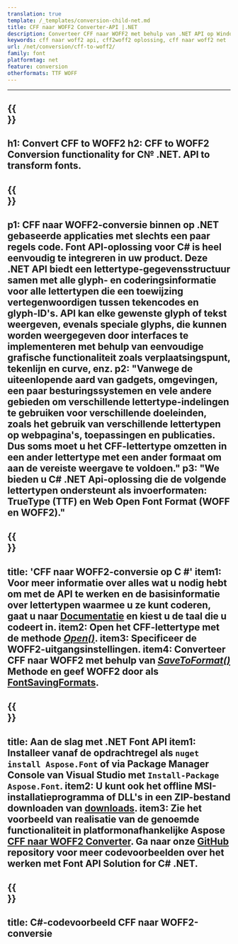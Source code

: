 ```yaml
---
translation: true
template: /_templates/conversion-child-net.md
title: CFF naar WOFF2 Converter-API |.NET
description: Converteer CFF naar WOFF2 met behulp van .NET API op Windows. Integreer deze native CFF naar WOFF2-lettertypeconversiefunctionaliteit in uw eigen oplossing.
keywords: cff naar woff2 api, cff2woff2 oplossing, cff naar woff2 net
url: /net/conversion/cff-to-woff2/
family: font
platformtag: net
feature: conversion
otherformats: TTF WOFF
---
```


---
{{<section banner>}}
---
h1: Convert CFF to WOFF2
h2: CFF to WOFF2 Conversion functionality for C№ .NET. API to transform fonts.
---

{{<section overview>}}
---
p1: CFF naar WOFF2-conversie binnen op .NET gebaseerde applicaties met slechts een paar regels code. Font API-oplossing voor С# is heel eenvoudig te integreren in uw product. Deze .NET API biedt een lettertype-gegevensstructuur samen met alle glyph- en coderingsinformatie voor alle lettertypen die een toewijzing vertegenwoordigen tussen tekencodes en glyph-ID's. API kan elke gewenste glyph of tekst weergeven, evenals speciale glyphs, die kunnen worden weergegeven door interfaces te implementeren met behulp van eenvoudige grafische functionaliteit zoals verplaatsingspunt, tekenlijn en curve, enz.
p2: "Vanwege de uiteenlopende aard van gadgets, omgevingen, een paar besturingssystemen en vele andere gebieden om verschillende lettertype-indelingen te gebruiken voor verschillende doeleinden, zoals het gebruik van verschillende lettertypen op webpagina's, toepassingen en publicaties. Dus soms moet u het CFF-lettertype omzetten in een ander lettertype met een ander formaat om aan de vereiste weergave te voldoen."
p3: "We bieden u С# .NET Api-oplossing die de volgende lettertypen ondersteunt als invoerformaten: TrueType (TTF) en Web Open Font Format (WOFF en WOFF2)."
---

{{<section feature1>}}
---
title: 'CFF naar WOFF2-conversie op C #'
item1: Voor meer informatie over alles wat u nodig hebt om met de API te werken en de basisinformatie over lettertypen waarmee u ze kunt coderen, gaat u naar [Documentatie](https://docs.aspose.com/font/) en kiest u de taal die u codeert in.
item2: Open het CFF-lettertype met de methode [*Open()*](https://reference.aspose.com/font/net/aspose.font/font/open/).
item3: Specificeer de WOFF2-uitgangsinstellingen.
item4: Converteer CFF naar WOFF2 met behulp van [*SaveToFormat()*](https://reference.aspose.com/font/net/aspose.font/font/savetoformat/) Methode en geef WOFF2 door als [FontSavingFormats](https://reference.aspose.com/font/net/aspose.font/fontsavingformats/).
---

{{<section feature2>}}
---
title: Aan de slag met .NET Font API
item1: Installeer vanaf de opdrachtregel als ```nuget install Aspose.Font``` of via Package Manager Console van Visual Studio met ```Install-Package Aspose.Font```.
item2: U kunt ook het offline MSI-installatieprogramma of DLL's in een ZIP-bestand downloaden van [downloads](https://downloads.aspose.com/font/net).
item3: Zie het voorbeeld van realisatie van de genoemde functionaliteit in platformonafhankelijke Aspose [CFF naar WOFF2 Converter](https://products.aspose.app/font/conversion/cff-to-woff2). Ga naar onze [GitHub](https://github.com/aspose-font/Aspose.Font-Documentation/tree/master/net-examples) repository voor meer codevoorbeelden over het werken met Font API Solution for C# .NET.
---

{{<section codeexample>}}
---
title: C#-codevoorbeeld CFF naar WOFF2-conversie
---